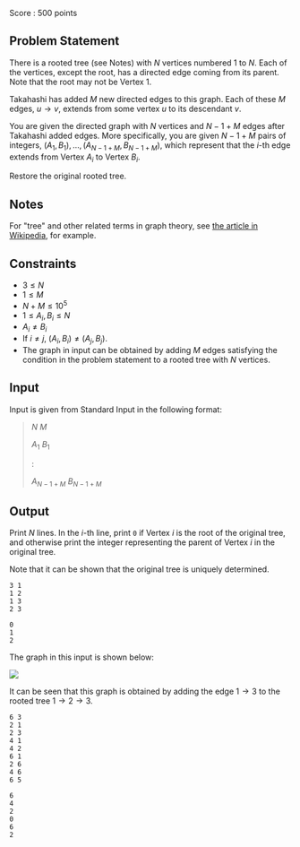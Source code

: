 Score : $500$ points

## Problem Statement

There is a rooted tree (see Notes) with $N$ vertices numbered $1$ to $N$.
Each of the vertices, except the root, has a directed edge coming from its parent.
Note that the root may not be Vertex $1$.

Takahashi has added $M$ new directed edges to this graph.
Each of these $M$ edges, $u \rightarrow v$, extends from some vertex $u$ to its descendant $v$.

You are given the directed graph with $N$ vertices and $N-1+M$ edges after Takahashi added edges.
More specifically, you are given $N-1+M$ pairs of integers, $(A_1, B_1), ..., (A_{N-1+M}, B_{N-1+M})$, which represent that the $i$-th edge extends from Vertex $A_i$ to Vertex $B_i$.

Restore the original rooted tree.

## Notes

For "tree" and other related terms in graph theory, see [the article in Wikipedia](https://ja.wikipedia.org/wiki/%E6%9C%A8_(%E6%95%B0%E5%AD%A6)), for example.

## Constraints

- $3 \leq N$
- $1 \leq M$
- $N + M \leq 10^5$
- $1 \leq A_i, B_i \leq N$
- $A_i \neq B_i$
- If $i \neq j$, $(A_i, B_i) \neq (A_j, B_j)$.
- The graph in input can be obtained by adding $M$ edges satisfying the condition in the problem statement to a rooted tree with $N$ vertices.

## Input

Input is given from Standard Input in the following format:

> $N$ $M$
> 
> $A_1$ $B_1$
> 
> $:$
> 
> $A_{N-1+M}$ $B_{N-1+M}$

## Output

Print $N$ lines.
In the $i$-th line, print `0` if Vertex $i$ is the root of the original tree, and otherwise print the integer representing the parent of Vertex $i$ in the original tree.

Note that it can be shown that the original tree is uniquely determined.

```input1
3 1
1 2
1 3
2 3
```

```output1
0
1
2
```

The graph in this input is shown below:

![](https://img.atcoder.jp/nikkei2019-qual/ee05880ceecf703f656dd50bf22c573f.png)

It can be seen that this graph is obtained by adding the edge $1 \rightarrow 3$ to the rooted tree $1 \rightarrow 2 \rightarrow 3$.

```input2
6 3
2 1
2 3
4 1
4 2
6 1
2 6
4 6
6 5
```

```output2
6
4
2
0
6
2
```